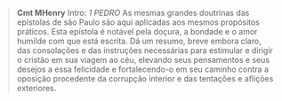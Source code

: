 
> **Cmt MHenry** Intro: *1 PEDRO* As mesmas grandes doutrinas das epístolas de são Paulo são aqui aplicadas aos mesmos propósitos práticos. Esta epístola é notável pela doçura, a bondade e o amor humilde com que está escrita. Dá um resumo, breve embora claro, das consolações e das instruções necessárias para estimular e dirigir o cristão em sua viagem ao céu, elevando seus pensamentos e seus desejos a essa felicidade e fortalecendo-o em seu caminho contra a oposição procedente da corrupção interior e das tentações e aflições exteriores.